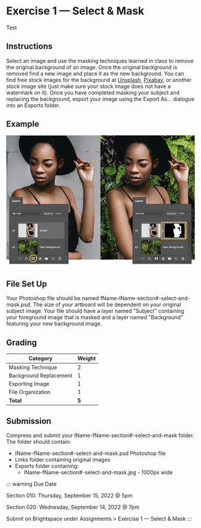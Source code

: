 # Exercise 1 — Select & Mask

Test

## Instructions

Select an image and use the masking techniques learned in class to remove the original background of an image. Once the original background is removed find a new image and place it as the new background. You can find free stock images for the background at [Unsplash](https:://unsplash.com), [Pixabay](https://pixabay.com), or another stock image site (just make sure your stock image does not have a watermark on it). Once you have completed masking your subject and replacing the background, export your image using the Export As... dialogue into an Exports folder.

## Example

![Replace Image Background Example](./assets/replace-image-background-step-3.jpg)

## File Set Up

Your Photoshop file should be named fName-lName-section#-select-and-mask.psd. The size of your artboard will be dependent on your original subject image. Your file should have a layer named "Subject" containing your foreground image that is masked and a layer named "Background" featuring your new background image.

## Grading

| Category               | Weight |
| ---------------------- | ------ |
| Masking Technique      | 2      |
| Background Replacement | 1      |
| Exporting Image        | 1      |
| File Organization      | 1      |
| **Total**              | **5**  |

## Submission

Compress and submit your lName-fName-section#-select-and-mask folder. The folder should contain:

- lName-fName-section#-select-and-mask.psd Photoshop file
- Links folder containing original images
- Exports folder containing:
  - lName-fName-section#-select-and-mask.jpg - 1000px wide

::: warning Due Date

Section 010: Thursday, September 15, 2022 @ 5pm

Section 020: Wednesday, September 14, 2022 @ 7pm

Submit on Brightspace under Assignments > Exercise 1 — Select & Mask
:::
